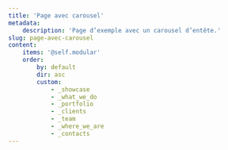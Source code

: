 ```yaml
---
title: 'Page avec carousel'
metadata:
    description: 'Page d’exemple avec un carousel d’entête.'
slug: page-avec-carousel
content:
    items: '@self.modular'
    order:
        by: default
        dir: asc
        custom:
            - _showcase
            - _what_we_do
            - _portfolio
            - _clients
            - _team
            - _where_we_are
            - _contacts
---
```



